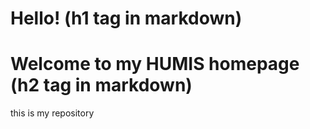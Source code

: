 # Hello! (h1 tag in markdown)

# Welcome to my HUMIS homepage (h2 tag in markdown) 

this is my repository 